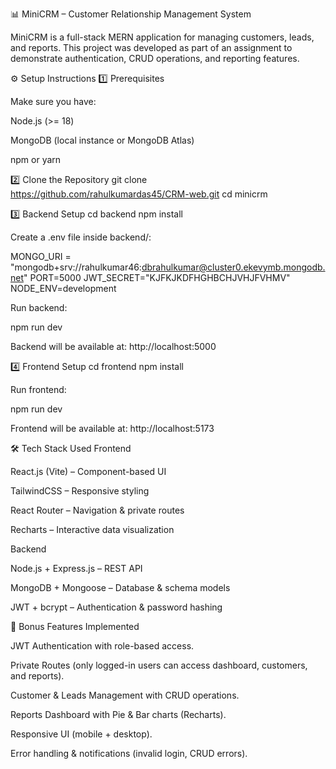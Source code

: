 📊 MiniCRM – Customer Relationship Management System

MiniCRM is a full-stack MERN application for managing customers, leads, and reports.
This project was developed as part of an assignment to demonstrate authentication, CRUD operations, and reporting features.

⚙️ Setup Instructions
1️⃣ Prerequisites

Make sure you have:

Node.js (>= 18)

MongoDB (local instance or MongoDB Atlas)

npm or yarn

2️⃣ Clone the Repository
git clone https://github.com/rahulkumardas45/CRM-web.git
cd minicrm

3️⃣ Backend Setup
cd backend
npm install


Create a .env file inside backend/:


MONGO_URI = "mongodb+srv://rahulkumar46:dbrahulkumar@cluster0.ekevymb.mongodb.net"
PORT=5000
JWT_SECRET="KJFKJKDFHGHBCHJVHJFVHMV"
NODE_ENV=development



Run backend:

npm run dev


Backend will be available at: http://localhost:5000

4️⃣ Frontend Setup
cd frontend
npm install


Run frontend:

npm run dev


Frontend will be available at: http://localhost:5173

🛠️ Tech Stack Used
Frontend

React.js (Vite) – Component-based UI

TailwindCSS – Responsive styling

React Router – Navigation & private routes

Recharts – Interactive data visualization

Backend

Node.js + Express.js – REST API

MongoDB + Mongoose – Database & schema models

JWT + bcrypt – Authentication & password hashing

🎁 Bonus Features Implemented

JWT Authentication with role-based access.

Private Routes (only logged-in users can access dashboard, customers, and reports).

Customer & Leads Management with CRUD operations.

Reports Dashboard with Pie & Bar charts (Recharts).

Responsive UI (mobile + desktop).

Error handling & notifications (invalid login, CRUD errors).